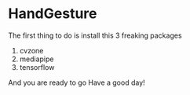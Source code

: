 # HandGesture

The first thing to do is install this 3 freaking packages 

1. cvzone 
2. mediapipe
3. tensorflow

And you are ready to go 
Have a good day!
